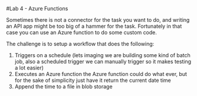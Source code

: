 #Lab 4 - Azure Functions

Sometimes there is not a connector for the task you want to do, and writing an API app might be too big of a hammer for the task. Fortunately in that case you can use an Azure function to do some custom code. 


The challenge is to setup a workflow that does the following: 

1. Triggers on a schedule (lets imaging we are building some kind of batch job, also a scheduled trigger we can manually trigger so it makes testing a lot easier)
2. Executes an Azure function the Azure function could do what ever, but for the sake of simplicity just have it return the current date time
3. Append the time to a file in blob storage 
